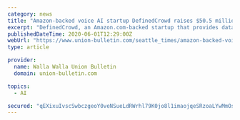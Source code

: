 ```yaml
---
category: news
title: "Amazon-backed voice AI startup DefinedCrowd raises $50.5 million"
excerpt: "DefinedCrowd, an Amazon.com-backed startup that provides data sets to train artificially intelligent speech programs, is setting its sights on a public listing in the next five years as voice interact"
publishedDateTime: 2020-06-01T12:29:00Z
webUrl: "https://www.union-bulletin.com/seattle_times/amazon-backed-voice-ai-startup-definedcrowd-raises-50-5-million/article_3051f031-b0c3-5514-8263-088b3173f5b8.html"
type: article

provider:
  name: Walla Walla Union Bulletin
  domain: union-bulletin.com

topics:
  - AI

secured: "qEXixuIvscSwbczgeoY0veNSueLdRWrhl79K0jo8l1imaojqeSRzoaLYwMmOsAVsKwSJf2oATvtvYfYI8ADA60iisvO7wLhEqYR991PObJHzR6IkftpNNSmPFaMu4zEmdPEQsJE2RcCu8LGMhYYSV1CPcU+7/lz61cXNsvVbmAOQh24LvQ0AtRARudkgJmI/2ngDFXznBkI4eCDkQrksNEMnMuyNUjVtwx/lBiI+S7Bqwtg2vNt1SxOuPkf07tJwOSOpvPr849DaLatCBLK3YcdntOS/0nBnSnVEVR+lP9Dv8QoxiaVF4TTcXMmHpiBO;0iy0AVDC+hlLsDo9/nrBNg=="
---
```


